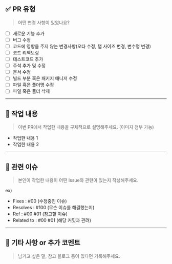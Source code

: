 ## ✅ PR 유형
> 어떤 변경 사항이 있었나요?

- [ ] 새로운 기능 추가
- [ ] 버그 수정
- [ ] 코드에 영향을 주지 않는 변경사항(오타 수정, 탭 사이즈 변경, 변수명 변경)
- [ ] 코드 리팩토링
- [ ] 테스트코드 추가
- [ ] 주석 추가 및 수정
- [ ] 문서 수정
- [ ] 빌드 부분 혹은 패키지 매니저 수정
- [ ] 파일 혹은 폴더명 수정
- [ ] 파일 혹은 폴더 삭제

---

## 🚀 작업 내용
> 이번 PR에서 작업한 내용을 구체적으로 설명해주세요. (이미지 첨부 가능)

- 작업한 내용 1
- 작업한 내용 2

---

## 📝️ 관련 이슈
> 본인이 작업한 내용이 어떤 Issue와 관련이 있는지 작성해주세요.

ex)
- Fixes : #00 (수정중인 이슈)
- Resolves : #100 (무슨 이슈를 해결했는지)
- Ref : #00 #01 (참고할 이슈)
- Related to : #00 #01 (해당 커밋과 관려)

---

## 💬 기타 사항 or 추가 코멘트
> 남기고 싶은 말, 참고 블로그 등이 있다면 기록해주세요.
